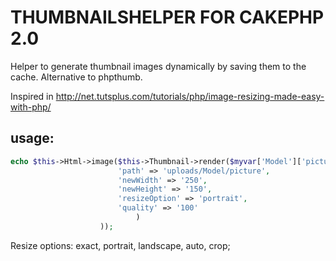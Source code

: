 THUMBNAILSHELPER FOR CAKEPHP 2.0
================================
Helper to generate thumbnail images dynamically by saving them to the cache.
Alternative to phpthumb.

Inspired in http://net.tutsplus.com/tutorials/php/image-resizing-made-easy-with-php/
 
usage:
-----

``` php
echo $this->Html->image($this->Thumbnail->render($myvar['Model']['picture'], array(
                        'path' => 'uploads/Model/picture',
                        'newWidth' => '250',
                        'newHeight' => '150',
                        'resizeOption' => 'portrait',
                        'quality' => '100'
                            )
                    ));
```
Resize options: exact, portrait, landscape, auto, crop;